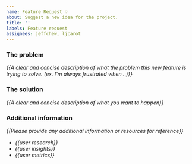 ```yaml
---
name: Feature Request 💡
about: Suggest a new idea for the project.
title: ''
labels: Feature request
assignees: jeffchew, ljcarot
---
```


<!-- replace _{{...}}_ with your own words -->

### The problem
_{{A clear and concise description of what the problem this new feature is trying to solve. (ex. I'm always frustrated when...)}}_

### The solution
_{{A clear and concise description of what you want to happen}}_

### Additional information
 _{{Please provide any additional information or resources for reference}}_
 - _{{user research}}_
 - _{{user insights}}_
 - _{{user metrics}}_
